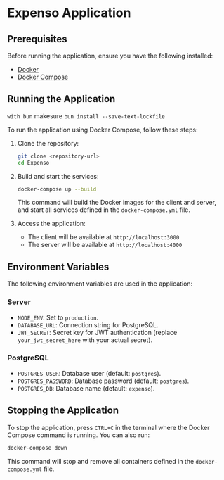 # Expenso Application

## Prerequisites

Before running the application, ensure you have the following installed:

- [Docker](https://docs.docker.com/get-docker/)
- [Docker Compose](https://docs.docker.com/compose/install/)

## Running the Application

`with bun`
makesure `bun install --save-text-lockfile`

To run the application using Docker Compose, follow these steps:

1. Clone the repository:

   ```bash
   git clone <repository-url>
   cd Expenso
   ```

2. Build and start the services:

   ```bash
   docker-compose up --build
   ```

   This command will build the Docker images for the client and server, and start all services defined in the `docker-compose.yml` file.

3. Access the application:

   - The client will be available at `http://localhost:3000`
   - The server will be available at `http://localhost:4000`

## Environment Variables

The following environment variables are used in the application:

### Server

- `NODE_ENV`: Set to `production`.
- `DATABASE_URL`: Connection string for PostgreSQL.
- `JWT_SECRET`: Secret key for JWT authentication (replace `your_jwt_secret_here` with your actual secret).

### PostgreSQL

- `POSTGRES_USER`: Database user (default: `postgres`).
- `POSTGRES_PASSWORD`: Database password (default: `postgres`).
- `POSTGRES_DB`: Database name (default: `expenso`).

## Stopping the Application

To stop the application, press `CTRL+C` in the terminal where the Docker Compose command is running. You can also run:

```bash
docker-compose down
```

This command will stop and remove all containers defined in the `docker-compose.yml` file.
